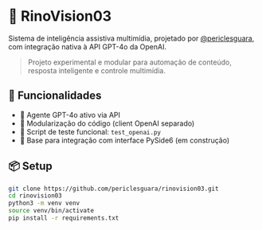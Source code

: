 # 🧠 RinoVision03

Sistema de inteligência assistiva multimídia, projetado por [@periclesguara](https://github.com/periclesguara), com integração nativa à API GPT-4o da OpenAI.

> Projeto experimental e modular para automação de conteúdo, resposta inteligente e controle multimídia.

## 🚀 Funcionalidades

- 🧠 Agente GPT-4o ativo via API
- 🔌 Modularização do código (client OpenAI separado)
- 🧪 Script de teste funcional: `test_openai.py`
- 🎥 Base para integração com interface PySide6 (em construção)

## 📦 Setup

```bash
git clone https://github.com/periclesguara/rinovision03.git
cd rinovision03
python3 -m venv venv
source venv/bin/activate
pip install -r requirements.txt
